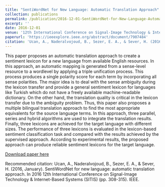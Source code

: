 ```yaml
---
title: "SentiWordNet for New Language: Automatic Translation Approach"
collection: publications
permalink: /publication/2016-12-01-SentiWordNet-for-New-Language-Automatic-Translation-Approach
excerpt: ''
date: 2016-12-01
venue: '12th International Conference on Signal-Image Technology & Internet-Based Systems (SITIS)'
paperurl: 'https://ieeexplore.ieee.org/abstract/document/7907484'
citation: 'Ucan, A., Naderalvojoud, B., Sezer, E. A., & Sever, H. (2016, January). SentiWordNet for new language: automatic translation approach. In 2016 12th International Conference on Signal-Image Technology & Internet-Based Systems (SITIS) (pp. 308-315). IEEE.'
---
```

This paper proposes an automatic translation approach to create a sentiment lexicon for a new language from available English resources. In this approach, an automatic mapping is generated from a sense-level resource to a wordlevel by applying a triple unification process. This process produces a single polarity score for each term by incorporating all sense polarities. The major idea is to deal with the sense ambiguity during the lexicon transfer and provide a general sentiment lexicon for languages like Turkish which do not have a freely available machine-readable dictionary. On the other hand, the translation quality is critical in the lexicon transfer due to the ambiguity problem. Thus, this paper also proposes a multiple bilingual translation approach to find the most appropriate equivalents for the source language terms. In this approach, three parallel, series and hybrid algorithms are used to integrate the translation results. Finally, three lexicons are achieved for the target language with different sizes. The performance of three lexicons is evaluated in the lexicon-based sentiment classification task and compared with the results achieved by the supervised approach. According to experimental results, the proposed approach can produce reliable sentiment lexicons for the target language.

[Download paper here](https://ieeexplore.ieee.org/abstract/document/7907484)

Recommended citation: Ucan, A., Naderalvojoud, B., Sezer, E. A., & Sever, H. (2016, January). SentiWordNet for new language: automatic translation approach. In 2016 12th International Conference on Signal-Image Technology & Internet-Based Systems (SITIS) (pp. 308-315). IEEE.
